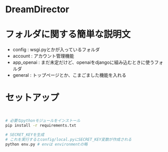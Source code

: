 # DreamDirector

# フォルダに関する簡単な説明文
- config : wsgi.pyとかが入っているフォルダ
- account : アカウント管理機能
- app_openai : まだ未定だけど、openaiをdjangoに組み込むときに使うフォルダ
- general : トップページとか、こまごました機能を入れる

# セットアップ
```bash


# 必要なpythonモジュールをインストール
pip install -r requirements.txt 

# SECRET_KEYを生成
# これを実行するとconfig/local.pyにSECRET_KEY変数が作成される
python env.py # envは environmentの略
```
